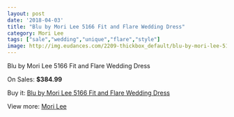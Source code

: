```yaml
---
layout: post
date: '2018-04-03'
title: "Blu by Mori Lee 5166 Fit and Flare Wedding Dress"
category: Mori Lee
tags: ["sale","wedding","unique","flare","style"]
image: http://img.eudances.com/2209-thickbox_default/blu-by-mori-lee-5166-fit-and-flare-wedding-dress.jpg
---
```

Blu by Mori Lee 5166 Fit and Flare Wedding Dress

On Sales: **$384.99**
<a href="https://www.eudances.com/en/mori-lee/740-blu-by-mori-lee-5166-fit-and-flare-wedding-dress.html"><amp-img layout="responsive" width="600" height="600" src="//img.eudances.com/2209-thickbox_default/blu-by-mori-lee-5166-fit-and-flare-wedding-dress.jpg" alt="Blu by Mori Lee 5166 Fit and Flare Wedding Dress 0" /></a>
<a href="https://www.eudances.com/en/mori-lee/740-blu-by-mori-lee-5166-fit-and-flare-wedding-dress.html"><amp-img layout="responsive" width="600" height="600" src="//img.eudances.com/2211-thickbox_default/blu-by-mori-lee-5166-fit-and-flare-wedding-dress.jpg" alt="Blu by Mori Lee 5166 Fit and Flare Wedding Dress 1" /></a>
<a href="https://www.eudances.com/en/mori-lee/740-blu-by-mori-lee-5166-fit-and-flare-wedding-dress.html"><amp-img layout="responsive" width="600" height="600" src="//img.eudances.com/2210-thickbox_default/blu-by-mori-lee-5166-fit-and-flare-wedding-dress.jpg" alt="Blu by Mori Lee 5166 Fit and Flare Wedding Dress 2" /></a>

Buy it: [Blu by Mori Lee 5166 Fit and Flare Wedding Dress](https://www.eudances.com/en/mori-lee/740-blu-by-mori-lee-5166-fit-and-flare-wedding-dress.html "Blu by Mori Lee 5166 Fit and Flare Wedding Dress")

View more: [Mori Lee](https://www.eudances.com/en/9-mori-lee "Mori Lee")